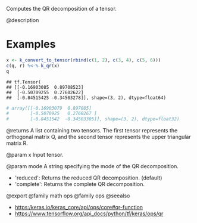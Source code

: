 Computes the QR decomposition of a tensor.

@description

# Examples

```r
x <- k_convert_to_tensor(rbind(c(1, 2), c(3, 4), c(5, 6)))
c(q, r) %<-% k_qr(x)
q
```

```
## tf.Tensor(
## [[-0.16903085  0.89708523]
##  [-0.50709255  0.27602622]
##  [-0.84515425 -0.34503278]], shape=(3, 2), dtype=float64)
```

```r
# array([[-0.16903079  0.897085]
#        [-0.5070925   0.2760267 ]
#        [-0.8451542  -0.34503305]], shape=(3, 2), dtype=float32)
```

@returns
A list containing two tensors. The first tensor represents the
orthogonal matrix Q, and the second tensor represents the upper
triangular matrix R.

@param x
Input tensor.

@param mode
A string specifying the mode of the QR decomposition.
- 'reduced': Returns the reduced QR decomposition. (default)
- 'complete': Returns the complete QR decomposition.

@export
@family math ops
@family ops
@seealso
+ <https:/keras.io/keras_core/api/ops/core#qr-function>
+ <https://www.tensorflow.org/api_docs/python/tf/keras/ops/qr>

